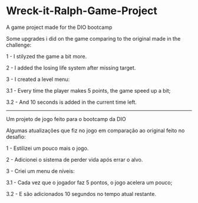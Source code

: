 # Wreck-it-Ralph-Game-Project
A game project made for the DIO bootcamp

Some upgrades i did on the game comparing to the original made in the challenge:

1 - I stilyzed the game a bit more.

2 - I added the losing life system after missing target.

3 - I created a level menu:

3.1 - Every time the player makes 5 points, the game speed up a bit;

3.2 - And 10 seconds is added in the current time left.

_______________________________________________________________________________________

Um projeto de jogo feito para o bootcamp da DIO

Algumas atualizações que fiz no jogo em comparação ao original feito no desafio:

1 - Estilizei um pouco mais o jogo.

2 - Adicionei o sistema de perder vida após errar o alvo.

3 - Criei um menu de níveis:

3.1 - Cada vez que o jogador faz 5 pontos, o jogo acelera um pouco;

3.2 - E são adicionados 10 segundos no tempo atual restante.
